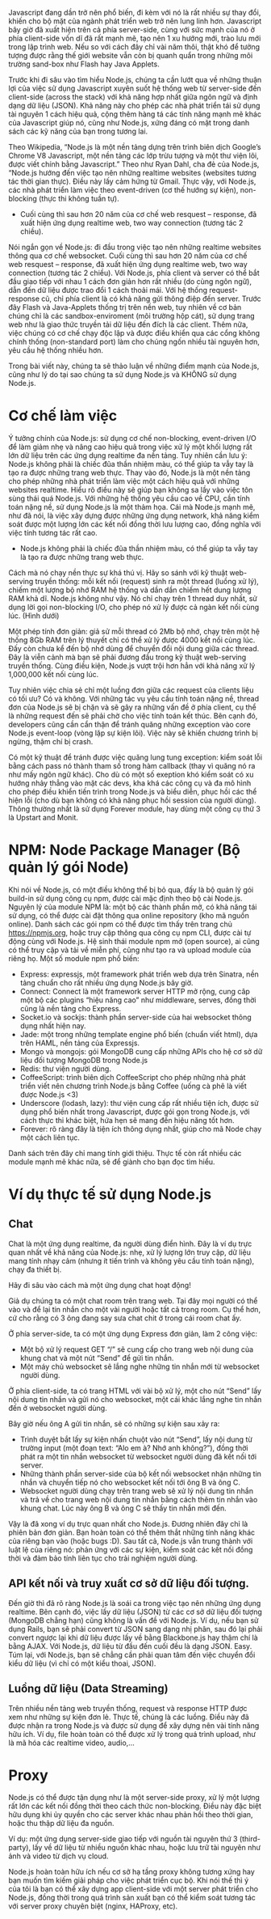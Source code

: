 Javascript đang dần trở nên phổ biến, đi kèm với nó là rất nhiều sự thay đổi, khiến cho bộ mặt của ngành phát triển web trở nên lung linh hơn. Javascript bây giờ đã xuất hiện trên cả phía server-side, cùng với sức mạnh của nó ở phía client-side vốn dĩ đã rất mạnh mẽ, tạo nên 1 xu hướng mới, trào lưu mới trong lập trình web. Nếu so với cách đây chỉ vài năm thôi, thật khó để tưởng tượng được rằng thế giới website vẫn còn bị quanh quẩn trong những môi trường sand-box như Flash hay Java Applets.

Trước khi đi sâu vào tìm hiểu Node.js, chúng ta cần lướt qua về những thuận lợi của việc sử dụng Javascript xuyên suốt hệ thống web từ server-side đến client-side (across the stack) với khả năng hợp nhất giữa ngôn ngữ và định dạng dữ liệu (JSON). Khả năng này cho phép các nhà phát triển tái sử dụng tài nguyên 1 cách hiệu quả, cộng thêm hàng tá các tính năng mạnh mẽ khác của Javascript giúp nó, cũng như Node.js, xứng đáng có mặt trong danh sách các kỹ năng của bạn trong tương lai.

Theo Wikipedia, “Node.js là một nền tảng dựng trên trình biên dịch Google’s Chrome V8 Javascript, một nền tảng các lớp trừu tượng và một thư viện lõi, được viết chính bằng Javascript.” Theo như Ryan Dahl, cha đẻ của Node.js, “Node.js hướng đến việc tạo nên những realtime websites (websites tương tác thời gian thực). Điều này lấy cảm hứng từ Gmail. Thực vậy, với Node.js, các nhà phát triển làm việc theo event-driven (cơ thế hướng sự kiện), non-blocking (thực thi không tuần tự).

- Cuối cùng thì sau hơn 20 năm của cơ chế web resquest – response, đã xuất hiện ứng dụng realtime web, two way connection (tương tác 2 chiều).

Nói ngắn gọn về Node.js: đi đầu trong việc tạo nên những realtime websites thông qua cơ chế websocket. Cuối cùng thì sau hơn 20 năm của cơ chế web resquest – response, đã xuất hiện ứng dụng realtime web, two way connection (tương tác 2 chiều). Với Node.js, phía client và server có thể bắt đầu giao tiếp với nhau 1 cách đơn giản hơn rất nhiều (do cùng ngôn ngữ), dẫn đến dữ liệu được trao đổi 1 cách thoải mái. Với hệ thống request-response cũ, chỉ phía client là có khả năng gửi thông điệp đến server. Trước đây Flash và Java-Applets thống trị trên nền web, tuy nhiên về cơ bản chúng chỉ là các sandbox-enviroment (môi trường hộp cát), sử dụng trang web như là giao thức truyền tải dữ liệu đến đích là các client. Thêm nữa, việc chúng có cơ chế chạy độc lập và được điều khiển qua các cổng không chính thống (non-standard port) làm cho chúng ngốn nhiều tài nguyên hơn, yêu cầu hệ thống nhiều hơn.

Trong bài viết này, chúng ta sẽ thảo luận về những điểm mạnh của Node.js, cũng như lý do tại sao chúng ta sử dụng Node.js và KHÔNG sử dụng Node.js.

 
# Cơ chế làm việc

Ý tưởng chính của Node.js: sử dụng cơ chế non-blocking, event-driven I/O để làm giảm nhẹ và nâng cao hiệu quả trong việc xử lý một khối lượng rất lớn dữ liệu trên các ứng dụng realtime đa nền tảng. Tuy nhiên cần lưu ý: Node.js không phải là chiếc đũa thần nhiệm màu, có thể giúp ta vẫy tay là tạo ra được những trang web thực. Thay vào đó, Node.js là một nền tảng cho phép những nhà phát triển làm việc một cách hiệu quả với những websites realtime. Hiểu rõ điều này sẽ giúp bạn không sa lầy vào việc tôn sùng thái quá Node.js. Với những hệ thống yêu cầu cao về CPU, cần tính toán nặng nề, sử dụng Node.js là một thảm họa. Cái mà Node.js mạnh mẽ, như đã nói, là việc xây dựng được những ứng dụng network, khả năng kiểm soát được một lượng lớn các kết nối đồng thời lưu lượng cao, đồng nghĩa với việc tính tương tác rất cao.

- Node.js không phải là chiếc đũa thần nhiệm màu, có thể giúp ta vẫy tay là tạo ra được những trang web thực.

Cách mà nó chạy nền thực sự khá thú vị. Hãy so sánh với kỹ thuật web-serving truyền thống: mỗi kết nối (request) sinh ra một thread (luồng xử lý), chiếm một lượng bộ nhớ RAM hệ thống và dần dần chiếm hết dung lượng RAM khả dĩ. Node.js không như vậy. Nó chỉ chạy trên 1 thread duy nhất, sử dụng lời gọi non-blocking I/O, cho phép nó xử lý được cả ngàn kết nối cùng lúc. (Hình dưới)

Một phép tính đơn giản: giả sử mỗi thread có 2Mb bộ nhớ, chạy trên một hệ thống 8Gb RAM trên lý thuyết chỉ có thể xử lý được 4000 kết nối cùng lúc. Đấy còn chưa kể đến bộ nhớ dùng để chuyển đổi nội dung giữa các thread. Đây là viễn cảnh mà bạn sẽ phải đương đầu trong kỹ thuật web-serving truyền thống. Cùng điều kiện, Node.js vượt trội hơn hẳn với khả năng xử lý 1,000,000 kết nối cùng lúc.

Tuy nhiên việc chia sẻ chỉ một luồng đơn giữa các request của clients liệu có tối ưu? Có và không. Với những tác vụ yêu cầu tính toán nặng nề, thread đơn của Node.js sẽ bị chặn và sẽ gây ra những vấn đề ở phía client, cụ thể là những request đến sẽ phải chờ cho việc tính toán kết thúc. Bên cạnh đó, developers cũng cần cẩn thận để tránh quăng những exception vào core Node.js event-loop (vòng lặp sự kiện lõi). Việc này sẽ khiến chương trình bị ngừng, thậm chí bị crash.

Có một kỹ thuật để tránh được việc quăng lung tung exception: kiểm soát lỗi bằng cách pass nó thành tham số trong hàm callback (thay vì quăng nó ra như mấy ngôn ngữ khác). Cho dù có một số exeption khó kiểm soát có xu hướng nhảy thẳng vào mặt các devs, kha khá các công cụ và đa mô hình cho phép điều khiển tiến trình trong Node.js và biểu diễn, phục hồi các thể hiện lỗi (cho dù bạn không có khả năng phục hồi session của người dùng). Thông thường nhất là sử dụng Forever module, hay dùng một công cụ thứ 3 là Upstart and Monit.

 
# NPM: Node Package Manager (Bộ quản lý gói Node)

Khi nói về Node.js, có một điều không thể bị bỏ qua, đấy là bộ quản lý gói build-in sử dụng công cụ npm, được cài mặc định theo bộ cài Node.js. Nguyên lý của module NPM là: một bộ các thành phần mở, có khả năng tái sử dụng, có thể được cài đặt thông qua online repository (kho mã nguồn online). Danh sách các gói npm có thể được tìm thấy trên trang chủ https://npmjs.org, hoặc truy cập thông qua công cụ npm CLI, được cài tự động cùng với Node.js. Hệ sinh thái module npm mở (open source), ai cũng có thể truy cập và tải về miễn phí, cũng như tạo ra và upload module của riêng họ. Một số module npm phổ biến:

- Express: expressjs, một framework phát triển web dựa trên Sinatra, nền tảng chuẩn cho rất nhiều ứng dụng Node.js bây giờ.
- Connect: Connect là một framework server HTTP mở rộng, cung câp một bộ các plugins “hiệu năng cao” như middleware, serves, đồng thời cũng là nền tảng cho Express.
- Socket.io và sockjs: thành phần server-side của hai websocket thông dụng nhất hiện nay.
- Jade: một trong những template engine phổ biến (chuẩn viết html), dựa trên HAML, nền tảng của Expressjs.
- Mongo và mongojs: gói MongoDB cung cấp những APIs cho hệ cơ sở dữ liệu đối tượng MongoDB trong Node.js
- Redis: thư viện người dùng.
- CoffeeScript: trình biên dịch CoffeeScript cho phép những nhà phát triển viết nên chương trình Node.js bằng Coffee (uống cà phê là viết được Node.js <3)
- Underscore (lodash, lazy): thư viện cung cấp rất nhiều tiện ích, được sử dụng phổ biến nhất trong Javascript, được gói gọn trong Node.js, với cách thực thi khác biệt, hứa hẹn sẽ mang đến hiệu năng tốt hơn.
- Forever: rõ ràng đây là tiện ích thông dụng nhất, giúp cho mã Node chạy một cách liên tục.

Danh sách trên đây chỉ mang tính giới thiệu. Thực tế còn rất nhiều các module mạnh mẽ khác nữa, sẽ để giành cho bạn đọc tìm hiểu.
 
# Ví dụ thực tế sử dụng Node.js

## Chat

Chat là một ứng dụng realtime, đa người dùng điển hình. Đây là ví dụ trực quan nhất về khả năng của Node.js: nhẹ, xử lý lượng lớn truy cập, dữ liệu mang tính nhạy cảm (nhưng ít tiến trình và không yêu cầu tính toán nặng), chạy đa thiết bị.

Hãy đi sâu vào cách mà một ứng dụng chat hoạt động!

Giả dụ chúng ta có một chat room trên trang web. Tại đây mọi người có thể vào và để lại tin nhắn cho một vài người hoặc tất cả trong room. Cụ thể hơn, cứ cho rằng có 3 ông đang say sưa chat chit ở trong cái room chat ấy.

Ở phía server-side, ta có một ứng dụng Express đơn giản, làm 2 công việc:

- Một bộ xử lý request GET “/” sẽ cung cấp cho trang web nội dung của khung chat và một nút “Send” để gửi tin nhắn.
- Một máy chủ websocket sẽ lắng nghe những tin nhắn mới từ websocket người dùng.

Ở phía client-side, ta có trang HTML với vài bộ xử lý, một cho nút “Send” lấy nội dung tin nhắn và gửi nó cho websocket, một cái khác lắng nghe tin nhắn đến ở websocket người dùng.

Bây giờ nếu ông A gửi tin nhắn, sẽ có những sự kiện sau xảy ra:

- Trình duyệt bắt lấy sự kiện nhấn chuột vào nút “Send”, lấy nội dung từ trường input (một đoạn text: “Alo em à? Nhớ anh không?”), đồng thời phát ra một tin nhắn websocket từ websocket người dùng đã kết nối tới server.
- Những thành phần server-side của bộ kết nối websocket nhận những tin nhắn và chuyển tiếp nó cho websocket kết nối tới ông B và ông C.
- Websocket người dùng chạy trên trang web sẽ xử lý nội dung tin nhắn và trả về cho trang web nội dung tin nhắn bằng cách thêm tin nhắn vào khung chat. Lúc này ông B và ông C sẽ thấy tin nhắn mới đến.

Vậy là đã xong ví dụ trực quan nhất cho Node.js. Đương nhiên đây chỉ là phiên bản đơn giản. Bạn hoàn toàn có thể thêm thắt những tính năng khác của riêng bạn vào (hoặc bugs :D). Sau tất cả, Node.js vẫn trung thành với luật lệ của riêng nó: phản ứng với các sự kiện, kiểm soát các kết nối đồng thời và đảm bảo tính liên tục cho trải nghiệm người dùng.

 
## API kết nối và truy xuất cơ sở dữ liệu đối tượng.

Đến giờ thì đã rõ ràng Node.js là soái ca trong việc tạo nên những ứng dụng realtime. Bên cạnh đó, việc lấy dữ liệu (JSON) từ các cơ sở dữ liệu đối tượng (MongoDB chẳng hạn) cũng không là vấn đề với Node.js. Ví dụ, nếu bạn sử dụng Rails, bạn sẽ phải convert từ JSON sang dạng nhị phân, sau đó lại phải convert ngược lại khi dữ liệu được lấy về bằng Blackbone.js hay thậm chí là bằng AJAX. Với Node.js, dữ liệu từ đầu đến cuối đều là dạng JSON. Easy. Túm lại, với Node.js, bạn sẽ chẳng cần phải quan tâm đến việc chuyển đổi kiểu dữ liệu (vì chỉ có một kiểu thoai, JSON).

 
## Luồng dữ liệu (Data Streaming)

Trên nhiều nền tảng web truyền thống, request và response HTTP được xem như những sự kiện đơn lẻ. Thực tế, chúng là các luồng. Điều này đã được nhận ra trong Node.js và được sử dụng để xây dựng nên vài tính năng hữu ích. Ví dụ, file hoàn toàn có thể được xử lý trong quá trình upload, như là mã hóa các realtime video, audio,…

# Proxy

Node.js có thể được tận dụng như là một server-side proxy, xử lý một lượng rất lớn các kết nối đồng thời theo cách thức non-blocking. Điều này đặc biệt hữu dụng khi ủy quyền cho các server khác nhau phản hồi theo thời gian, hoặc thu thập dữ liệu đa nguồn.

Ví dụ: một ứng dụng server-side giao tiếp với nguồn tài nguyên thứ 3 (third-party), lấy về dữ liệu từ nhiều nguồn khác nhau, hoặc lưu trữ tài nguyên như ảnh và video từ dịch vụ cloud.

Node.js hoàn toàn hữu ích nếu cơ sở hạ tầng proxy không tương xứng hay bạn muốn tìm kiếm giải pháp cho việc phát triển cục bộ. Khi nói thế thì ý của tôi là bạn có thể xây dựng app client-side với một server phát triển cho Node.js, đồng thời trong quá trình sản xuất bạn có thể kiểm soát tương tác với server proxy chuyên biệt (nginx, HAProxy, etc).
